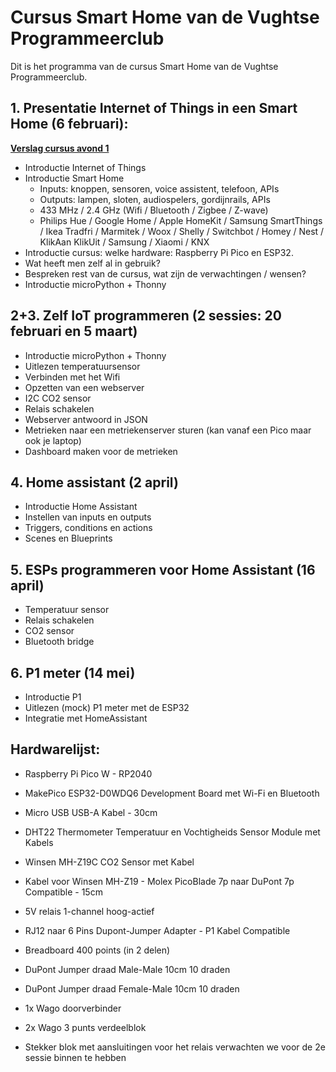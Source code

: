 # Cursus Smart Home van de Vughtse Programmeerclub

Dit is het programma van de cursus Smart Home van de Vughtse Programmeerclub.

## 1. Presentatie Internet of Things in een Smart Home (6 februari):
**[Verslag cursus avond 1](cursusavond1/readme.md)**
* Introductie Internet of Things
* Introductie Smart Home
	* Inputs: knoppen, sensoren, voice assistent, telefoon, APIs
	* Outputs: lampen, sloten, audiospelers, gordijnrails, APIs
	* 433 MHz / 2.4 GHz (Wifi / Bluetooth / Zigbee / Z-wave)
	* Philips Hue / Google Home / Apple HomeKit / Samsung SmartThings / Ikea Tradfri / Marmitek / Woox / Shelly / Switchbot / Homey / Nest / KlikAan KlikUit / Samsung / Xiaomi / KNX
* Introductie cursus: welke hardware: Raspberry Pi Pico en ESP32.
* Wat heeft men zelf al in gebruik?
* Bespreken rest van de cursus, wat zijn de verwachtingen / wensen?
* Introductie microPython + Thonny

## 2+3. Zelf IoT programmeren (2 sessies: 20 februari en 5 maart)
* Introductie microPython + Thonny
* Uitlezen temperatuursensor
* Verbinden met het Wifi
* Opzetten van een webserver
* I2C CO2 sensor
* Relais schakelen
* Webserver antwoord in JSON
* Metrieken naar een metriekenserver sturen (kan vanaf een Pico maar ook je laptop)
* Dashboard maken voor de metrieken

## 4. Home assistant (2 april)
* Introductie Home Assistant
* Instellen van inputs en outputs
* Triggers, conditions en actions
* Scenes en Blueprints

## 5. ESPs programmeren voor Home Assistant (16 april)
* Temperatuur sensor
* Relais schakelen
* CO2 sensor
* Bluetooth bridge

## 6. P1 meter (14 mei)
* Introductie P1
* Uitlezen (mock) P1 meter met de ESP32
* Integratie met HomeAssistant


## Hardwarelijst:
* Raspberry Pi Pico W - RP2040
* MakePico ESP32-D0WDQ6 Development Board met Wi-Fi en Bluetooth
* Micro USB USB-A Kabel - 30cm
* DHT22 Thermometer Temperatuur en Vochtigheids Sensor Module met Kabels
* Winsen MH-Z19C CO2 Sensor met Kabel
* Kabel voor Winsen MH-Z19 - Molex PicoBlade 7p naar DuPont 7p Compatible - 15cm
* 5V relais 1-channel hoog-actief
* RJ12 naar 6 Pins Dupont-Jumper Adapter - P1 Kabel Compatible
* Breadboard 400 points (in 2 delen)

* DuPont Jumper draad Male-Male 10cm 10 draden
* DuPont Jumper draad Female-Male 10cm 10 draden
* 1x Wago doorverbinder
* 2x Wago 3 punts verdeelblok

* Stekker blok met aansluitingen voor het relais verwachten we voor de 2e sessie binnen te hebben
